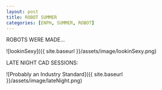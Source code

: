 ```yaml
---
layout: post
title: ROBOT SUMMER
categories: [ENPH, SUMMER, ROBOT]
---
```

ROBOTS WERE MADE... 

![lookinSexy]({{ site.baseurl }}/assets/image/lookinSexy.png)

LATE NIGHT CAD SESSIONS:

![Probably an Industry Standard]({{ site.baseurl }}/assets/image/lateNight.png)
